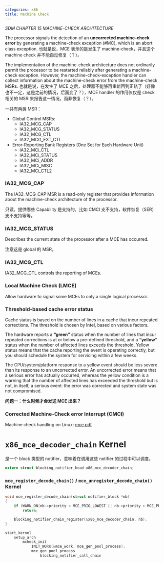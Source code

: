 ```yaml
---
categories: x86
title: Machine Check
---
```


*SDM CHAPTER 15 MACHINE-CHECK ARCHITECTURE*

The processor signals the detection of an **uncorrected machine-check error** by generating a machine-check exception (#MC), which is an abort class exception. 也就是说，MCE 表示的是发生了 machine-check，并且这个 machine check 并不能自动修复（？）。

The implementation of the machine-check architecture does not ordinarily permit the processor to be restarted reliably after generating a machine-check exception. However, the machine-check-exception handler can collect information about the machine-check error from the machine-check MSRs. 也就是说，在发生了 MCE 之后，处理器不能够再重新回到正轨了（好像也不一定，这是之前的情况，后面变了？），MCE handler 的作用仅仅是 check 相关的 MSR 来报告这一情况，而非恢复（？）。

一共有两类 MSR：

- Global Control MSRs:
    - IA32_MCG_CAP
    - IA32_MCG_STATUS
    - IA32_MCG_CTL
    - IA32_MCG_EXT_CTL
- Error-Reporting Bank Registers (One Set for Each Hardware Unit)
    - IA32_MCi_CTL
    - IA32_MCi_STATUS
    - IA32_MCi_ADDR
    - IA32_MCi_MISC
    - IA32_MCi_CTL2

### IA32_MCG_CAP

The IA32_MCG_CAP MSR is a read-only register that provides information about the machine-check architecture of the processor.

只读，提供哪些 Capability 是支持的，比如 CMCI 支不支持，软件恢复（SER）支不支持等等。

### IA32_MCG_STATUS

Describes the current state of the processor after a MCE has occurred.

注意这是 global 的 MSR。

### IA32_MCG_CTL

IA32_MCG_CTL controls the reporting of MCEs.

### Local Machine Check (LMCE)

Allow hardware to signal some MCEs to only a single logical processor.

### Threshold-based cache error status

Cache status is based on the number of lines in a cache that incur repeated corrections. The threshold is chosen by Intel, based on various factors.

The hardware reports a **“green”** status when the number of lines that incur repeated corrections is at or below a pre-defined threshold, and a **“yellow”** status when the number of affected lines exceeds the threshold. Yellow status means that the cache reporting the event is operating correctly, but you should schedule the system for servicing within a few weeks.

The CPU/system/platform response to a yellow event should be less severe than its response to an uncorrected error. An uncorrected error means that a serious error has actually occurred, whereas the yellow condition is a warning that the number of affected lines has exceeded the threshold but is not, in itself, a serious event: the error was corrected and system state was not compromised.

**问题一：什么时候才会发送 MCE 出来？**

### Corrected Machine-Check error Interrupt (CMCI)

Machine check handling on Linux: [mce.pdf](https://www.halobates.de/mce.pdf)

# `x86_mce_decoder_chain` Kernel

是一个 block 类型的 notifier，意味着在调用这些 notifier 的过程中可以调度。

```c
extern struct blocking_notifier_head x86_mce_decoder_chain;
```

### `mce_register_decode_chain()` / `mce_unregister_decode_chain()` Kernel

```c
void mce_register_decode_chain(struct notifier_block *nb)
{
	if (WARN_ON(nb->priority < MCE_PRIO_LOWEST || nb->priority > MCE_PRIO_HIGHEST))
		return;

	blocking_notifier_chain_register(&x86_mce_decoder_chain, nb);
}
```

```c
start_kernel
    setup_arch
        mcheck_init
            INIT_WORK(&mce_work, mce_gen_pool_process);
            mce_gen_pool_process
                blocking_notifier_call_chain
```